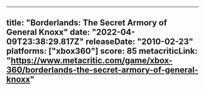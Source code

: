 
---
title: "Borderlands: The Secret Armory of General Knoxx"
date: "2022-04-09T23:38:29.817Z"
releaseDate: "2010-02-23"
platforms: ["xbox360"]
score: 85
metacriticLink: "https://www.metacritic.com/game/xbox-360/borderlands-the-secret-armory-of-general-knoxx"
---
